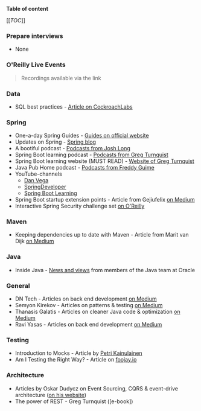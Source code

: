 **Table of content**

[[_TOC_]]

### Prepare interviews

* None

### O'Reilly Live Events
> Recordings available via the link

### Data

* SQL best practices - [Article on CockroachLabs](https://www.cockroachlabs.com/blog/sql-performance-best-practices/?utm_campaign=nl-email&utm_source=mkto&utm_medium=email&utm_term=october-monthly&utm_content=newsletter-2022-10&mkt_tok=MzUwLVFJTi04MjcAAAGHQhVKAMplRk3hHwo1GTDfOw3mlvRF9I08x0Gd5DmZ-FaJTh_kvKPgviM53lGX7G0e5MTBIq281pIstvjZLwYxwk1GuJykIMMz7oz2TmkD1x036rQcOnI)

### Spring

* One-a-day Spring Guides - [Guides on official website](https://spring.io/guides)
* Updates on Spring - [Spring blog](https://spring.io/blog)
* A bootiful podcast - [Podcasts from Josh Long](https://bootifulpodcast.podbean.com/)
* Spring Boot learning podcast - [Podcasts from Greg Turnquist](https://anchor.fm/springbootlearning)
* Spring Boot learning website (MUST READ) - [Website of Greg Turnquist](https://springbootlearning.com/)
* Java Pub Home podcast - [Podcasts from Freddy Guime](https://www.javapubhouse.com/)
* YouTube-channels
  * [Dan Vega](https://www.youtube.com/c/danvega)
  * [SpringDeveloper](https://www.youtube.com/user/SpringSourceDev/videos)
  * [Spring Boot Learning](https://www.youtube.com/c/SpringBootLearning/featured)
* Spring Boot startup extension points - Article from Gejiufelix [on Medium](https://medium.com/javarevisited/it-is-said-that-99-of-programmers-cannot-master-these-5-spring-boot-startup-extension-points-dbf4fcc301b2)
* Interactive Spring Security challenge set [on O'Reilly](https://learning.oreilly.com/scenarios/spring-security-challenge/9781492096269/?utm_medium=email&utm_source=platform+b2b&utm_campaign=engagement&utm_content=whats+new+interactive+20221017)

### Maven

* Keeping dependencies up to date with Maven - Article from Marit van Dijk [on Medium](https://medium.com/@mlvandijk/keeping-dependencies-up-to-date-with-maven-be8f7fb6441e)

### Java

* Inside Java - [News and views](https://inside.java/) from members of the Java team at Oracle

### General

* DN Tech - Articles on back end development [on Medium](https://medium.com/@wdn0612)
* Semyon Kirekov - Articles on patterns & testing [on Medium](https://medium.com/@kirekov)
* Thanasis Galatis - Articles on cleaner Java code & optimization [on Medium](https://medium.com/@gthanos)
* Ravi Yasas - Articles on back end development [on Medium](https://medium.com/@raviyasas)

### Testing

* Introduction to Mocks - Article by [Petri Kainulainen](https://www.petrikainulainen.net/programming/testing/introduction-to-mocks/)
* Am I Testing the Right Way? - Article on [foojay.io](https://foojay.io/today/am-i-testing-the-right-way/)

### Architecture

* Articles by Oskar Dudycz on Event Sourcing, CQRS & event-drive architecture ([on his website](https://event-driven.io/en/))
* The power of REST - Greg Turnquist ([e-book])